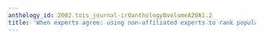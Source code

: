 ```yaml
---
anthology_id: 2002.tois_journal-ir0anthology0volumeA20A1.2
title: 'When experts agree: using non-affiliated experts to rank popular topics'
---
```

